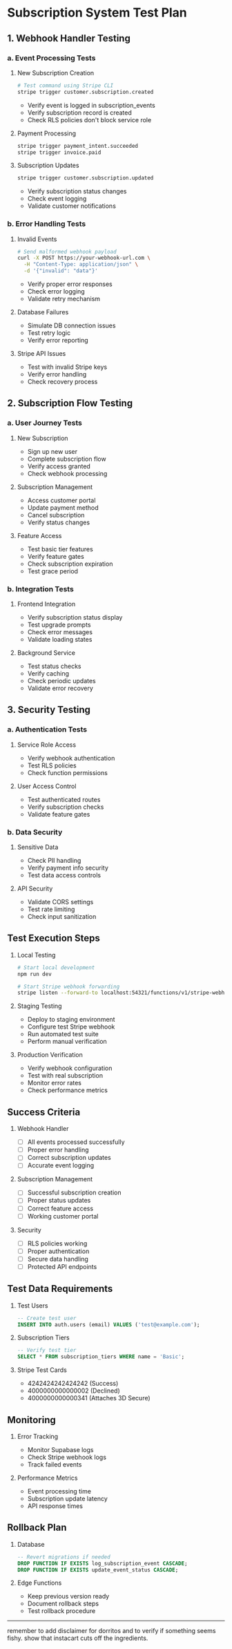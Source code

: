 # Subscription System Test Plan

## 1. Webhook Handler Testing

### a. Event Processing Tests

1. New Subscription Creation

   ```bash
   # Test command using Stripe CLI
   stripe trigger customer.subscription.created
   ```

   - Verify event is logged in subscription_events
   - Verify subscription record is created
   - Check RLS policies don't block service role

2. Payment Processing

   ```bash
   stripe trigger payment_intent.succeeded
   stripe trigger invoice.paid
   ```

3. Subscription Updates
   ```bash
   stripe trigger customer.subscription.updated
   ```
   - Verify subscription status changes
   - Check event logging
   - Validate customer notifications

### b. Error Handling Tests

1. Invalid Events

   ```bash
   # Send malformed webhook payload
   curl -X POST https://your-webhook-url.com \
     -H "Content-Type: application/json" \
     -d '{"invalid": "data"}'
   ```

   - Verify proper error responses
   - Check error logging
   - Validate retry mechanism

2. Database Failures

   - Simulate DB connection issues
   - Test retry logic
   - Verify error reporting

3. Stripe API Issues
   - Test with invalid Stripe keys
   - Verify error handling
   - Check recovery process

## 2. Subscription Flow Testing

### a. User Journey Tests

1. New Subscription

   - Sign up new user
   - Complete subscription flow
   - Verify access granted
   - Check webhook processing

2. Subscription Management

   - Access customer portal
   - Update payment method
   - Cancel subscription
   - Verify status changes

3. Feature Access
   - Test basic tier features
   - Verify feature gates
   - Check subscription expiration
   - Test grace period

### b. Integration Tests

1. Frontend Integration

   - Verify subscription status display
   - Test upgrade prompts
   - Check error messages
   - Validate loading states

2. Background Service
   - Test status checks
   - Verify caching
   - Check periodic updates
   - Validate error recovery

## 3. Security Testing

### a. Authentication Tests

1. Service Role Access

   - Verify webhook authentication
   - Test RLS policies
   - Check function permissions

2. User Access Control
   - Test authenticated routes
   - Verify subscription checks
   - Validate feature gates

### b. Data Security

1. Sensitive Data

   - Check PII handling
   - Verify payment info security
   - Test data access controls

2. API Security
   - Validate CORS settings
   - Test rate limiting
   - Check input sanitization

## Test Execution Steps

1. Local Testing

   ```bash
   # Start local development
   npm run dev

   # Start Stripe webhook forwarding
   stripe listen --forward-to localhost:54321/functions/v1/stripe-webhook
   ```

2. Staging Testing

   - Deploy to staging environment
   - Configure test Stripe webhook
   - Run automated test suite
   - Perform manual verification

3. Production Verification
   - Verify webhook configuration
   - Test with real subscription
   - Monitor error rates
   - Check performance metrics

## Success Criteria

1. Webhook Handler

   - [ ] All events processed successfully
   - [ ] Proper error handling
   - [ ] Correct subscription updates
   - [ ] Accurate event logging

2. Subscription Management

   - [ ] Successful subscription creation
   - [ ] Proper status updates
   - [ ] Correct feature access
   - [ ] Working customer portal

3. Security
   - [ ] RLS policies working
   - [ ] Proper authentication
   - [ ] Secure data handling
   - [ ] Protected API endpoints

## Test Data Requirements

1. Test Users

   ```sql
   -- Create test user
   INSERT INTO auth.users (email) VALUES ('test@example.com');
   ```

2. Subscription Tiers

   ```sql
   -- Verify test tier
   SELECT * FROM subscription_tiers WHERE name = 'Basic';
   ```

3. Stripe Test Cards
   - 4242424242424242 (Success)
   - 4000000000000002 (Declined)
   - 4000000000000341 (Attaches 3D Secure)

## Monitoring

1. Error Tracking

   - Monitor Supabase logs
   - Check Stripe webhook logs
   - Track failed events

2. Performance Metrics
   - Event processing time
   - Subscription update latency
   - API response times

## Rollback Plan

1. Database

   ```sql
   -- Revert migrations if needed
   DROP FUNCTION IF EXISTS log_subscription_event CASCADE;
   DROP FUNCTION IF EXISTS update_event_status CASCADE;
   ```

2. Edge Functions
   - Keep previous version ready
   - Document rollback steps
   - Test rollback procedure

---

remember to add disclaimer for dorritos and to verify if something seems fishy. show that instacart cuts off the ingredients.
